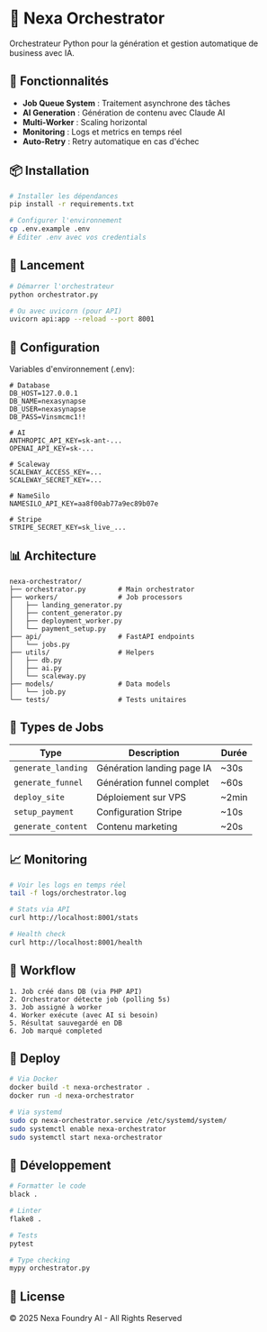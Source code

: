 # 🚀 Nexa Orchestrator

Orchestrateur Python pour la génération et gestion automatique de business avec IA.

## 🎯 Fonctionnalités

- **Job Queue System** : Traitement asynchrone des tâches
- **AI Generation** : Génération de contenu avec Claude AI
- **Multi-Worker** : Scaling horizontal
- **Monitoring** : Logs et metrics en temps réel
- **Auto-Retry** : Retry automatique en cas d'échec

## 📦 Installation

```bash
# Installer les dépendances
pip install -r requirements.txt

# Configurer l'environnement
cp .env.example .env
# Éditer .env avec vos credentials
```

## 🚀 Lancement

```bash
# Démarrer l'orchestrateur
python orchestrator.py

# Ou avec uvicorn (pour API)
uvicorn api:app --reload --port 8001
```

## 🔧 Configuration

Variables d'environnement (.env):

```env
# Database
DB_HOST=127.0.0.1
DB_NAME=nexasynapse
DB_USER=nexasynapse
DB_PASS=Vinsmcmc1!!

# AI
ANTHROPIC_API_KEY=sk-ant-...
OPENAI_API_KEY=sk-...

# Scaleway
SCALEWAY_ACCESS_KEY=...
SCALEWAY_SECRET_KEY=...

# NameSilo
NAMESILO_API_KEY=aa8f00ab77a9ec89b07e

# Stripe
STRIPE_SECRET_KEY=sk_live_...
```

## 📊 Architecture

```
nexa-orchestrator/
├── orchestrator.py        # Main orchestrator
├── workers/               # Job processors
│   ├── landing_generator.py
│   ├── content_generator.py
│   ├── deployment_worker.py
│   └── payment_setup.py
├── api/                   # FastAPI endpoints
│   └── jobs.py
├── utils/                 # Helpers
│   ├── db.py
│   ├── ai.py
│   └── scaleway.py
├── models/                # Data models
│   └── job.py
└── tests/                 # Tests unitaires
```

## 🎯 Types de Jobs

| Type | Description | Durée |
|------|-------------|-------|
| `generate_landing` | Génération landing page IA | ~30s |
| `generate_funnel` | Génération funnel complet | ~60s |
| `deploy_site` | Déploiement sur VPS | ~2min |
| `setup_payment` | Configuration Stripe | ~10s |
| `generate_content` | Contenu marketing | ~20s |

## 📈 Monitoring

```bash
# Voir les logs en temps réel
tail -f logs/orchestrator.log

# Stats via API
curl http://localhost:8001/stats

# Health check
curl http://localhost:8001/health
```

## 🔄 Workflow

```
1. Job créé dans DB (via PHP API)
2. Orchestrator détecte job (polling 5s)
3. Job assigné à worker
4. Worker exécute (avec AI si besoin)
5. Résultat sauvegardé en DB
6. Job marqué completed
```

## 🚀 Deploy

```bash
# Via Docker
docker build -t nexa-orchestrator .
docker run -d nexa-orchestrator

# Via systemd
sudo cp nexa-orchestrator.service /etc/systemd/system/
sudo systemctl enable nexa-orchestrator
sudo systemctl start nexa-orchestrator
```

## 📝 Développement

```bash
# Formatter le code
black .

# Linter
flake8 .

# Tests
pytest

# Type checking
mypy orchestrator.py
```

## 📄 License

© 2025 Nexa Foundry AI - All Rights Reserved

